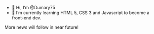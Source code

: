 - 👋 Hi, I’m @Dumary75
- 🌱 I’m currently learning HTML 5, CSS 3 and Javascript to become a front-end dev.

More news will follow in near future!
